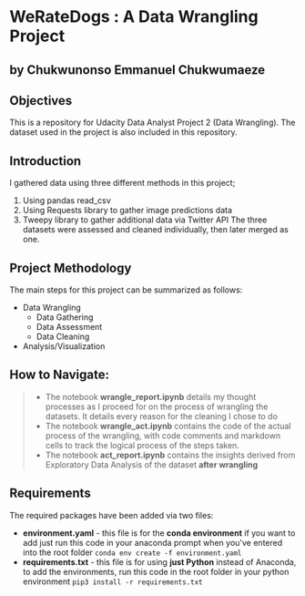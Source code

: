 
# WeRateDogs : A Data Wrangling Project

## by Chukwunonso Emmanuel Chukwumaeze

## Objectives

This is a repository for Udacity Data Analyst Project 2 (Data Wrangling). The dataset used in the project is also included in this repository.

## Introduction

I gathered data using three different methods in this project;
1. Using pandas read_csv
2. Using Requests library to gather image predictions data
3. Tweepy library to gather additional data via Twitter API
The three datasets were assessed and cleaned individually, then later merged as one.

## Project Methodology

The main steps for this project can be summarized as follows:

- Data Wrangling
  - Data Gathering
  - Data Assessment
  - Data Cleaning
- Analysis/Visualization


## How to Navigate:
> * The notebook __wrangle_report.ipynb__ details my thought processes as I proceed for on the process of wrangling the datasets. It details every reason for the cleaning I chose to do
> * The notebook __wrangle_act.ipynb__ contains the code of the actual process of the wrangling, with code comments and markdown cells to track the logical process of the steps taken.
> * The notebook __act_report.ipynb__ contains the insights derived from Exploratory Data Analysis of the dataset __after wrangling__

## Requirements
The required packages have been added via two files:
  * __environment.yaml__ - this file is for the **conda environment** if you want to add just run this code in your anaconda prompt when you've entered into the root folder
  ```conda env create -f environment.yaml```
  * __requirements.txt__ - this file is for using __just Python__ instead of Anaconda, to add the environments, run this code in the root folder in your python environment
  ```pip3 install -r requirements.txt```
